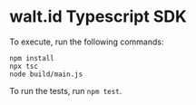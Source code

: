 # walt.id Typescript SDK

To execute, run the following commands:
```
npm install
npx tsc
node build/main.js
```

To run the tests, run `npm test`.